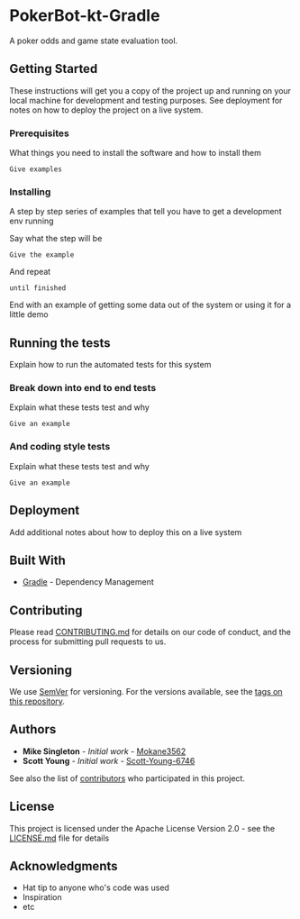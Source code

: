 # PokerBot-kt-Gradle

A poker odds and game state evaluation tool.

## Getting Started

These instructions will get you a copy of the project up and running on your local machine for development and testing purposes. See deployment for notes on how to deploy the project on a live system.

### Prerequisites

What things you need to install the software and how to install them

```
Give examples
```

### Installing

A step by step series of examples that tell you have to get a development env running

Say what the step will be

```
Give the example
```

And repeat

```
until finished
```

End with an example of getting some data out of the system or using it for a little demo

## Running the tests

Explain how to run the automated tests for this system

### Break down into end to end tests

Explain what these tests test and why

```
Give an example
```

### And coding style tests

Explain what these tests test and why

```
Give an example
```

## Deployment

Add additional notes about how to deploy this on a live system

## Built With

* [Gradle](https://docs.gradle.org/current/userguide/userguide.html#introduction) - Dependency Management

## Contributing

Please read [CONTRIBUTING.md](localhost:8080) for details on our code of conduct, and the process for submitting pull requests to us.

## Versioning

We use [SemVer](http://semver.org/) for versioning. For the versions available, see the [tags on this repository](https://github.com/your/project/tags). 

## Authors

* **Mike Singleton** - *Initial work* - [Mokane3562](https://github.com/Mokane3562)
* **Scott Young** - *Initial work* - [Scott-Young-6746](https://github.com/Scott-Young-6746)

See also the list of [contributors](localhost:8080) who participated in this project.

## License

This project is licensed under the Apache License Version 2.0 - see the [LICENSE.md](LICENSE.md) file for details

## Acknowledgments

* Hat tip to anyone who's code was used
* Inspiration
* etc
